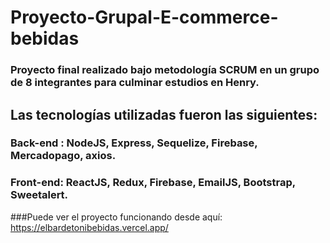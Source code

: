 # Proyecto-Grupal-E-commerce-bebidas

### Proyecto final realizado bajo metodología SCRUM en un grupo de 8 integrantes para culminar estudios en Henry.

##  Las tecnologías utilizadas fueron las siguientes:
### Back-end : NodeJS, Express, Sequelize, Firebase, Mercadopago, axios.
### Front-end: ReactJS, Redux, Firebase, EmailJS, Bootstrap, Sweetalert.

###Puede ver el proyecto funcionando desde aquí: https://elbardetonibebidas.vercel.app/
